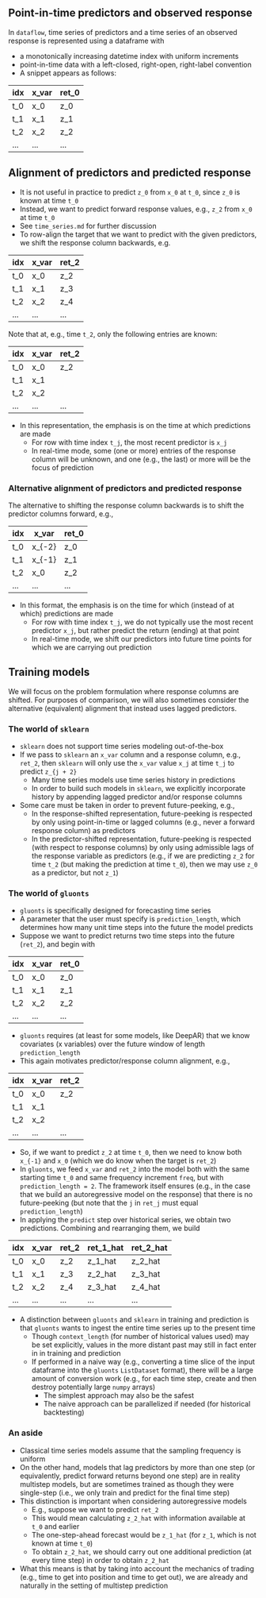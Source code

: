 ## Point-in-time predictors and observed response

In `dataflow`, time series of predictors and a time series of an observed
response is represented using a dataframe with
- a monotonically increasing datetime index with uniform increments
- point-in-time data with a left-closed, right-open, right-label convention
- A snippet appears as follows:

|idx|x_var|ret_0|
|-|-|-|
|t_0|x_0|z_0|
|t_1|x_1|z_1|
|t_2|x_2|z_2|
|...|...|...|

## Alignment of predictors and predicted response

- It is not useful in practice to predict `z_0` from `x_0` at `t_0`, since
`z_0` is known at time `t_0`
- Instead, we want to predict forward response values,
e.g., `z_2` from `x_0` at time `t_0`
- See `time_series.md` for further discussion
- To row-align the target that we want to predict with the given predictors, we
  shift the response column backwards, e.g.

|idx|x_var|ret_2|
|-|-|-|
|t_0|x_0|z_2|
|t_1|x_1|z_3|
|t_2|x_2|z_4|
|...|...|...|

Note that at, e.g., time `t_2`, only the following entries are known:

|idx|x_var|ret_2|
|-|-|-|
|t_0|x_0|z_2|
|t_1|x_1| |
|t_2|x_2| |
|...|...|...|

- In this representation, the emphasis is on the time at which predictions are
  made
  - For row with time index `t_j`, the most recent predictor is `x_j`
  - In real-time mode, some (one or more) entries of the response column will
    be unknown, and one (e.g., the last) or more will be the focus of
    prediction
    
### Alternative alignment of predictors and predicted response

The alternative to shifting the response column backwards is to shift the
predictor columns forward, e.g.,

|idx|x_var|ret_0|
|-|-|-|
|t_0|x_{-2}|z_0|
|t_1|x_{-1}|z_1|
|t_2|x_0|z_2|
|...|...|...|

- In this format, the emphasis is on the time for which (instead of at which)
  predictions are made
  - For row with time index `t_j`, we do not typically use the most recent
    predictor `x_j`, but rather predict the return (ending) at that point
  - In real-time mode, we shift our predictors into future time points for
    which we are carrying out prediction
    
## Training models

We will focus on the problem formulation where response columns are shifted.
For purposes of comparison, we will also sometimes consider the alternative
(equivalent) alignment that instead uses lagged predictors.

### The world of `sklearn`

- `sklearn` does not support time series modeling out-of-the-box
- If we pass to `sklearn` an `x_var` column and a response column, e.g.,
  `ret_2`, then `sklearn` will only use the `x_var` value `x_j` at time `t_j`
  to predict `z_{j + 2}`
  - Many time series models use time series history in predictions
  - In order to build such models in `sklearn`, we explicitly incorporate
    history by appending lagged predictor and/or response columns
- Some care must be taken in order to prevent future-peeking, e.g.,
  - In the response-shifted representation, future-peeking is respected by
    only using point-in-time or lagged columns (e.g., never a forward
    response column) as predictors 
  - In the predictor-shifted representation, future-peeking is respected 
    (with respect to response columns) by only using admissible lags of the
    response variable as predictors (e.g., if we are predicting `z_2` for time
    `t_2` (but making the prediction at time `t_0`), then we may use `z_0` as a
    predictor, but not `z_1`)

### The world of `gluonts`

- `gluonts` is specifically designed for forecasting time series
- A parameter that the user must specify is `prediction_length`, which
  determines how many unit time steps into the future the model predicts
- Suppose we want to predict returns two time steps into the future (`ret_2`),
  and begin with

|idx|x_var|ret_0|
|-|-|-|
|t_0|x_0|z_0|
|t_1|x_1|z_1|
|t_2|x_2|z_2|
|...|...|...|
  - `gluonts` requires (at least for some models, like DeepAR) that we know 
    covariates (x variables) over the future window of length
    `prediction_length`
  - This again motivates predictor/response column alignment, e.g.,

|idx|x_var|ret_2|
|-|-|-|
|t_0|x_0|z_2|
|t_1|x_1| |
|t_2|x_2| |
|...|...|...|
  - So, if we want to predict `z_2` at time `t_0`, then we need to know
    both `x_{-1}` and `x_0` (which we do know when the target is `ret_2`)
  - In `gluonts`, we feed `x_var` and `ret_2` into the model both with the
    same starting time `t_0` and same frequency increment `freq`, but with
    `prediction_length = 2`. The framework itself ensures (e.g., in the case
    that we build an autoregressive model on the response) that there is no
    future-peeking (but note that the `j` in `ret_j` must equal
    `prediction_length`) 
  - In applying the `predict` step over historical series, we obtain two
    predictions. Combining and rearranging them, we build

|idx|x_var|ret_2|ret_1_hat|ret_2_hat|
|-|-|-|-|-|
|t_0|x_0|z_2|z_1_hat|z_2_hat|
|t_1|x_1|z_3|z_2_hat|z_3_hat|
|t_2|x_2|z_4|z_3_hat|z_4_hat|
|...|...|...|...|...|
- A distinction between `gluonts` and `sklearn` in training and prediction is
  that `gluonts` wants to ingest the entire time series up to the present time
  - Though `context_length` (for number of historical values used) may be set
    explicitly, values in the more distant past may still in fact enter in in
    training and prediction
  - If performed in a naive way (e.g., converting a time slice of the input
    dataframe into the `gluonts` `ListDataset` format), there will be a large
    amount of conversion work (e.g., for each time step, create and then
    destroy potentially large `numpy` arrays) 
    - The simplest approach may also be the safest
    - The naive approach can be parallelized if needed (for historical
      backtesting)

### An aside

- Classical time series models assume that the sampling frequency is uniform
- On the other hand, models that lag predictors by more than one step
(or equivalently, predict forward returns beyond one step) are in reality
multistep models, but are sometimes trained as though they were single-step
(i.e., we only train and predict for the final time step)
- This distinction is important when considering autoregressive models
  - E.g., suppose we want to predict `ret_2`
  - This would mean calculating `z_2_hat` with information available at `t_0`
    and earlier
  - The one-step-ahead forecast would be `z_1_hat` (for `z_1`, which is not
    known at time `t_0`)
  - To obtain `z_2_hat`, we should carry out one additional prediction (at
    every time step) in order to obtain `z_2_hat`
- What this means is that by taking into account the mechanics of trading
  (e.g., time to get into position and time to get out), we are already and
  naturally in the setting of multistep prediction
